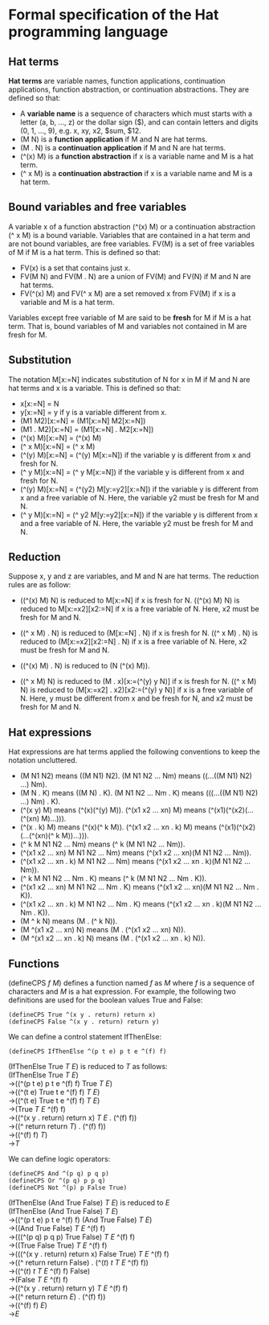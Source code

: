 # Formal specification of the Hat programming language

## Hat terms

**Hat terms** are variable names, function applications, continuation applications, function abstraction, or continuation abstractions.
They are defined so that:
- A **variable name** is a sequence of characters which must starts with a letter (a, b, ..., z) or the dollar sign ($), and can contain letters and digits (0, 1, ..., 9), e.g. x, xy, x2, $sum, $12.
- (M N) is a **function application** if M and N are hat terms.
- (M . N) is a **continuation application** if M and N are hat terms.
- (^(x) M) is a **function abstraction** if x is a variable name and M is a hat term.
- (^ x M) is a **continuation abstraction** if x is a variable name and M is a hat term.

## Bound variables and free variables

A variable x of a function abstraction (^(x) M) or a continuation abstraction (^ x M) is a bound variable.
Variables that are contained in a hat term and are not bound variables, are free variables.
FV(M) is a set of free variables of M if M is a hat term.
This is defined so that:
- FV(x) is a set that contains just x.
- FV(M N) and FV(M . N) are a union of FV(M) and FV(N) if M and N are hat terms.
- FV(^(x) M) and FV(^ x M) are a set removed x from FV(M) if x is a variable and M is a hat term.

Variables except free variable of M are said to be **fresh** for M if M is a hat term.
That is, bound variables of M and variables not contained in M are fresh for M.

## Substitution

The notation M[x:=N] indicates substitution of N for x in M if M and N are hat terms and x is a variable.
This is defined so that:
- x[x:=N] = N
- y[x:=N] = y if y is a variable different from x.
- (M1 M2)[x:=N] = (M1[x:=N] M2[x:=N])
- (M1 . M2)[x:=N] = (M1[x:=N] . M2[x:=N])
- (^(x) M)[x:=N] = (^(x) M)
- (^ x M)[x:=N] = (^ x M)
- (^(y) M)[x:=N] = (^(y) M[x:=N]) if the variable y is different from x and fresh for N.
- (^ y M)[x:=N] = (^ y M[x:=N]) if the variable y is different from x and fresh for N.
- (^(y) M)[x:=N] = (^(y2) M[y:=y2][x:=N]) if the variable y is different from x and a free variable of N.
Here, the variable y2 must be fresh for M and N.
- (^ y M)[x:=N] = (^ y2 M[y:=y2][x:=N]) if the variable y is different from x and a free variable of N.
Here, the variable y2 must be fresh for M and N.

## Reduction

Suppose x, y and z are variables, and M and N are hat terms.
The reduction rules are as follow:

- ((^(x) M) N) is reduced to M[x:=N] if x is fresh for N.
((^(x) M) N) is reduced to M[x:=x2][x2:=N] if x is a free variable of N.
Here, x2 must be fresh for M and N.

- ((^ x M) . N) is reduced to (M[x:=N] . N) if x is fresh for N.
((^ x M) . N) is reduced to (M[x:=x2][x2:=N] . N) if x is a free variable of N.
Here, x2 must be fresh for M and N.

- ((^(x) M) . N) is reduced to (N (^(x) M)).

- ((^ x M) N) is reduced to (M . x)[x:=(^(y) y N)] if x is fresh for N.
((^ x M) N) is reduced to (M[x:=x2] . x2)[x2:=(^(y) y N)] if x is a free variable of N.
Here, y must be different from x and be fresh for N, and x2 must be fresh for M and N.

## Hat expressions

Hat expressions are hat terms applied the following conventions to keep the notation uncluttered.
- (M N1 N2) means ((M N1) N2).
(M N1 N2 ... Nm) means ((...((M N1) N2) ...) Nm).
- (M N . K) means ((M N) . K).
(M N1 N2 ... Nm . K) means (((...((M N1) N2) ...) Nm) . K).
- (^(x y) M) means (^(x)(^(y) M)).
(^(x1 x2 ... xn) M) means (^(x1)(^(x2)(...(^(xn) M)...))).
- (^(x . k) M) means (^(x)(^ k M)).
(^(x1 x2 ... xn . k) M) means (^(x1)(^(x2)(...(^(xn)(^ k M))...))).
- (^ k M N1 N2 ... Nm) means (^ k (M N1 N2 ... Nm)).
- (^(x1 x2 ... xn) M N1 N2 ... Nm) means (^(x1 x2 ... xn)(M N1 N2 ... Nm)).
- (^(x1 x2 ... xn . k) M N1 N2 ... Nm) means (^(x1 x2 ... xn . k)(M N1 N2 ... Nm)).
- (^ k M N1 N2 ... Nm . K) means (^ k (M N1 N2 ... Nm . K)).
- (^(x1 x2 ... xn) M N1 N2 ... Nm . K) means (^(x1 x2 ... xn)(M N1 N2 ... Nm . K)).
- (^(x1 x2 ... xn . k) M N1 N2 ... Nm . K) means (^(x1 x2 ... xn . k)(M N1 N2 ... Nm . K)).
- (M ^ k N) means (M . (^ k N)).
- (M ^(x1 x2 ... xn) N) means (M . (^(x1 x2 ... xn) N)).
- (M ^(x1 x2 ... xn . k) N) means (M . (^(x1 x2 ... xn . k) N)).

## Functions

(defineCPS *f* *M*) defines a function named *f* as *M* where *f* is a sequence of characters and *M* is a hat expression.
For example, the following two definitions are used for the boolean values True and False:
```
(defineCPS True ^(x y . return) return x)
(defineCPS False ^(x y . return) return y)
```
We can define a control statement IfThenElse:
```
(defineCPS IfThenElse ^(p t e) p t e ^(f) f)
```

(IfThenElse True *T* *E*) is reduced to *T* as follows:  
(IfThenElse True *T* *E*)  
&rarr;((^(p t e) p t e ^(f) f) True *T* *E*)  
&rarr;((^(t e) True t e ^(f) f) *T* *E*)  
&rarr;((^(t e) True t e ^(f) f) *T* *E*)  
&rarr;(True *T* *E* ^(f) f)  
&rarr;((^(x y . return) return x) *T* *E* . (^(f) f))  
&rarr;((^ return return *T*) . (^(f) f))  
&rarr;((^(f) f) *T*)  
&rarr;*T*  

We can define logic operators:
```
(defineCPS And ^(p q) p q p)
(defineCPS Or ^(p q) p p q)
(defineCPS Not ^(p) p False True)
```

(IfThenElse (And True False) *T* *E*) is reduced to *E*  
(IfThenElse (And True False) *T* *E*)  
&rarr;((^(p t e) p t e ^(f) f) (And True False) *T* *E*)  
&rarr;((And True False) *T* *E* ^(f) f)  
&rarr;(((^(p q) p q p) True False) *T* *E* ^(f) f)  
&rarr;((True False True) *T* *E* ^(f) f)  
&rarr;(((^(x y . return) return x) False True) *T* *E* ^(f) f)  
&rarr;((^ return return False) . (^(*t*) *t* *T* *E* ^(f) f))  
&rarr;((^(*t*) *t* *T* *E* ^(f) f) False)  
&rarr;(False *T* *E* ^(f) f)  
&rarr;((^(x y . return) return y) *T* *E* ^(f) f)  
&rarr;((^ return return *E*) . (^(f) f))  
&rarr;((^(f) f) *E*)  
&rarr;*E*  

<!--
&larr;
&rarr;
$\downarrow$
$\leftarrow$
-->

